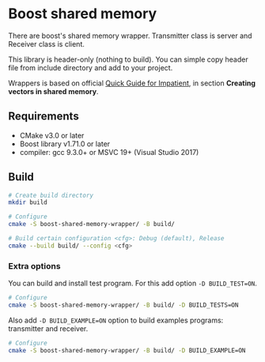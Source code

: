 # Boost shared memory

There are boost's shared memory wrapper. Transmitter class is server and Receiver class is client.

This library is header-only (nothing to build). You can simple copy header file from include directory and add to your project.

Wrappers is based on official [Quick Guide for Impatient](https://www.boost.org/doc/libs/1_38_0/doc/html/interprocess/quick_guide.html
), in section **Creating vectors in shared memory**.

## Requirements

- CMake v3.0 or later
- Boost library v1.71.0 or later
- compiler: gcc 9.3.0+ or MSVC 19+ (Visual Studio 2017)

## Build

```bash
# Create build directory
mkdir build

# Configure
cmake -S boost-shared-memory-wrapper/ -B build/

# Build certain configuration <cfg>: Debug (default), Release
cmake --build build/ --config <cfg>
```

### Extra options

You can build and install test program. For this add option `-D BUILD_TEST=ON`.

```bash
# Configure
cmake -S boost-shared-memory-wrapper/ -B build/ -D BUILD_TESTS=ON
```

Also add `-D BUILD_EXAMPLE=ON` option to build examples programs: transmitter and receiver.

```bash
# Configure
cmake -S boost-shared-memory-wrapper/ -B build/ -D BUILD_EXAMPLE=ON
```
